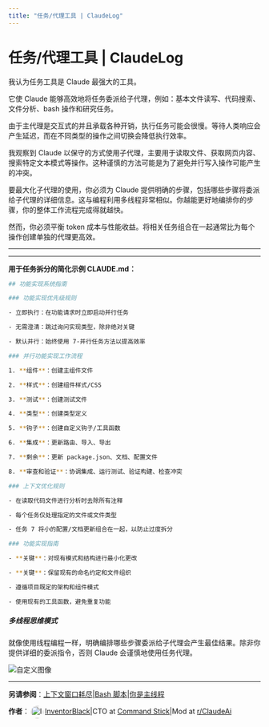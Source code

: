 ```yaml
---
title: "任务/代理工具 | ClaudeLog"
---
```


# 任务/代理工具 | ClaudeLog

我认为任务工具是 Claude 最强大的工具。

它使 Claude 能够高效地将任务委派给子代理，例如：基本文件读写、代码搜索、文件分析、bash 操作和研究任务。

由于主代理是交互式的并且承载各种开销，执行任务可能会很慢。等待人类响应会产生延迟，而在不同类型的操作之间切换会降低执行效率。

我观察到 Claude 以保守的方式使用子代理，主要用于读取文件、获取网页内容、搜索特定文本模式等操作。这种谨慎的方法可能是为了避免并行写入操作可能产生的冲突。

要最大化子代理的使用，你必须为 Claude 提供明确的步骤，包括哪些步骤将委派给子代理的详细信息。这与编程利用多线程非常相似。你越能更好地编排你的步骤，你的整体工作流程完成得就越快。

然而，你必须平衡 token 成本与性能收益。将相关任务组合在一起通常比为每个操作创建单独的代理更高效。

* * *

* * *

**用于任务拆分的简化示例 CLAUDE.md：**

```bash
## 功能实现系统指南

### 功能实现优先级规则

- 立即执行：在功能请求时立即启动并行任务

- 无需澄清：跳过询问实现类型，除非绝对关键

- 默认并行：始终使用 7-并行任务方法以提高效率

### 并行功能实现工作流程

1. **组件**：创建主组件文件

2. **样式**：创建组件样式/CSS

3. **测试**：创建测试文件

4. **类型**：创建类型定义

5. **钩子**：创建自定义钩子/工具函数

6. **集成**：更新路由、导入、导出

7. **剩余**：更新 package.json、文档、配置文件

8. **审查和验证**：协调集成、运行测试、验证构建、检查冲突

### 上下文优化规则

- 在读取代码文件进行分析时去除所有注释

- 每个任务仅处理指定的文件或文件类型

- 任务 7 将小的配置/文档更新组合在一起，以防止过度拆分

### 功能实现指南

- **关键**：对现有模式和结构进行最小化更改

- **关键**：保留现有的命名约定和文件组织

- 遵循项目既定的架构和组件模式

- 使用现有的工具函数，避免重复功能

```

##### 多线程思维模式

就像使用线程编程一样，明确编排哪些步骤委派给子代理会产生最佳结果。除非你提供详细的委派指令，否则 Claude 会谨慎地使用任务代理。

<img src="/img/discovery/026_japan.png" alt="自定义图像" style="max-width: 165px; height: auto;" />

* * *

**另请参阅**：[上下文窗口耗尽](/mechanics-context-window-depletion/)|[Bash 脚本](/mechanics-bash-scripts/)|[你是主线程](/mechanics-you-are-the-main-thread/)

**作者**：[<img src="/img/claudes-greatest-soldier.png" alt="InventorBlack profile" style="width: 25px; height: 25px; display: inline-block; vertical-align: middle; margin: 0 3px; border-radius: 50%;" />InventorBlack](https://www.linkedin.com/in/wilfredkasekende/)|CTO at [Command Stick](https://commandstick.com)|Mod at [r/ClaudeAi](https://reddit.com/r/ClaudeAI)